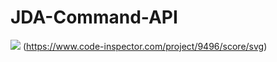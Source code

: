 # JDA-Command-API

[![](https://jitpack.io/v/NightCrawlerX1/JDA-Command.svg)](https://jitpack.io/#NightCrawlerX1/JDA-Command)
(https://www.code-inspector.com/project/9496/score/svg)

